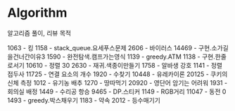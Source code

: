 # Algorithm
알고리즘 풀이, 리뷰 목적

1063    -   킹
1158    -   stack_queue.요세푸스문제
2606    -   바이러스
14469   -   구현.소가길을건너간이유3
1590    -   완전탐색.캠프가는영식
1139    -   greedy.ATM
1138    -   구현.한줄로서기
10610   -   정렬 30
2630    -   재귀.색종이만들기
1758    -   알바생 강호
1141    -   정렬 접두사
11725   -   연결 요소의 개수
1920    -   수찾기
10448   -   유레카이론
20125   -   쿠키의 신체 측정
1012    -   유기농 배추
1270    -   땅따먹기
20920   -   영단어 암기는 어려워
1931    -   회의실 배정
1449    -   수리공 항승
9465    -   DP.스티커
1149    -   RGB거리
11047   -   동전 0
1493    -   greedy.박스채우기
1183    -   약속
2012    -   등수매기기